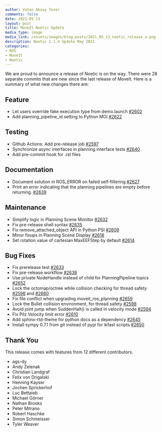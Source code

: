 ```yaml
---
author: Vatan Aksoy Tezer
comments: false
date: 2021-05-13
layout: post
title: MoveIt Noetic Update
media_type: image
media_link: /assets/images/blog_posts/2021_05_13_noetic_release_a.png
description: Noetic 1.1.4 Update May 2021
categories:
- ROS
- MoveIt
- Noetic
---
```




We are proud to announce a release of Noetic is on the way. There were 28 separate commits that are new since the last release of MoveIt. Here is a summary of what new changes there are:


## Feature



*   Let users override fake execution type from demo.launch [#2602](https://github.com/ros-planning/moveit/pull/2602)
*   Add planning_pipeline_id setting to Python MGI [#2622](https://github.com/ros-planning/moveit/pull/2622)


## Testing



*   Github Actions: Add pre-release job [#2597](https://github.com/ros-planning/moveit/pull/2597)
*   Synchronize async interfaces in planning interface tests [#2640](https://github.com/ros-planning/moveit/pull/2640)
*   Add pre-commit hook for .rst files


## Documentation



*   Document solution in ROS_ERROR on failed self-filtering [#2627](https://github.com/ros-planning/moveit/pull/2627)
*   Print an error indicating that the planning pipelines are empty before returning. [#2639](https://github.com/ros-planning/moveit/pull/2639)


## Maintenance



*   Simplify logic in Planning Scene Monitor [#2632](https://github.com/ros-planning/moveit/pull/2632)
*   Fix pre-release shell syntax [#2635](https://github.com/ros-planning/moveit/pull/2635)
*   Fix remove_attached_object API in Python PSI [#2609](https://github.com/ros-planning/moveit/pull/2609)
*   Minor fixups in Planning Scene Display [#2618](https://github.com/ros-planning/moveit/pull/2618)
*   Set rotation value of cartesian MaxEEFStep by default [#2614](https://github.com/ros-planning/moveit/pull/2614)


## Bug Fixes



*   Fix prerelease test [#2633](https://github.com/ros-planning/moveit/pull/2633)
*   Fix pre-release workflow [#2638](https://github.com/ros-planning/moveit/pull/2638)
*   Use private NodeHandle instead of child for PlanningPipeline topics [#2652](https://github.com/ros-planning/moveit/pull/2652)
*   Lock the octomap/octree while collision checking for thread safety [#2596](https://github.com/ros-planning/moveit/pull/2596) and [#2660](https://github.com/ros-planning/moveit/pull/2660)
*   Fix file conflict when upgrading moveit_ros_planning [#2659](https://github.com/ros-planning/moveit/pull/2659)
*   Lock the Bullet collision environment, for thread safety [#2598](https://github.com/ros-planning/moveit/pull/2598)
*   Avoid joint jump when SuddenHalt() is called in velocity mode [#2594](https://github.com/ros-planning/moveit/pull/2594)
*   Fix Pilz Velocity limit error [#2610](https://github.com/ros-planning/moveit/pull/2610)
*   Add sphinx-rtd-theme for python docs as a dependency [#2645](https://github.com/ros-planning/moveit/pull/2645)
*   Install sympy 0.7.1 from git instead of pypi for ikfast scripts [#2650](https://github.com/ros-planning/moveit/pull/2650)


## Thank You

This release comes with features from 12 different contributors.


*   ags-dy
*   Andy Zelenak
*   Christian Landgraf
*   Felix von Drigalski
*   Henning Kayser
*   Jochen Sprickerhof
*   Luc Bettaieb
*   Michael Görner
*   Nathan Brooks
*   Peter Mitrano
*   Robert Haschke
*   Simon Schmeisser
*   Tyler Weaver
